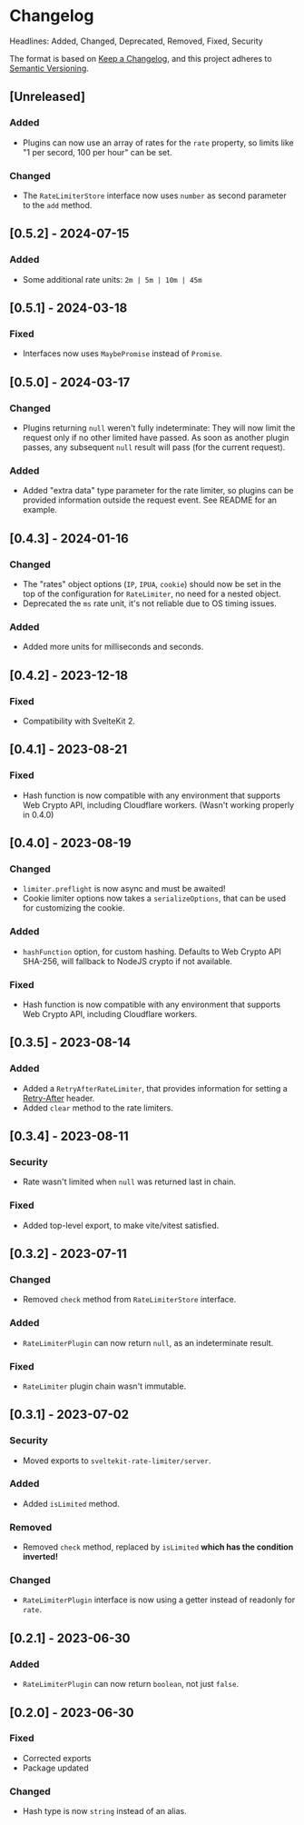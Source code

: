 # Changelog

Headlines: Added, Changed, Deprecated, Removed, Fixed, Security

The format is based on [Keep a Changelog](https://keepachangelog.com/en/1.0.0/),
and this project adheres to [Semantic Versioning](https://semver.org/spec/v2.0.0.html).

## [Unreleased]

### Added

- Plugins can now use an array of rates for the `rate` property, so limits like "1 per secord, 100 per hour" can be set.

### Changed

- The `RateLimiterStore` interface now uses `number` as second parameter to the `add` method.

## [0.5.2] - 2024-07-15

### Added

- Some additional rate units: `2m | 5m | 10m | 45m`

## [0.5.1] - 2024-03-18

### Fixed

- Interfaces now uses `MaybePromise` instead of `Promise`.

## [0.5.0] - 2024-03-17

### Changed

- Plugins returning `null` weren't fully indeterminate: They will now limit the request only if no other limited have passed. As soon as another plugin passes, any subsequent `null` result will pass (for the current request).

### Added

- Added "extra data" type parameter for the rate limiter, so plugins can be provided information outside the request event. See README for an example.

## [0.4.3] - 2024-01-16

### Changed

- The "rates" object options (`IP`, `IPUA`, `cookie`) should now be set in the top of the configuration for `RateLimiter`, no need for a nested object.
- Deprecated the `ms` rate unit, it's not reliable due to OS timing issues.

### Added

- Added more units for milliseconds and seconds.

## [0.4.2] - 2023-12-18

### Fixed

- Compatibility with SvelteKit 2.

## [0.4.1] - 2023-08-21

### Fixed

- Hash function is now compatible with any environment that supports Web Crypto API, including Cloudflare workers. (Wasn't working properly in 0.4.0)

## [0.4.0] - 2023-08-19

### Changed

- `limiter.preflight` is now async and must be awaited!
- Cookie limiter options now takes a `serializeOptions`, that can be used for customizing the cookie.

### Added

- `hashFunction` option, for custom hashing. Defaults to Web Crypto API SHA-256, will fallback to NodeJS crypto if not available.

### Fixed

- Hash function is now compatible with any environment that supports Web Crypto API, including Cloudflare workers.

## [0.3.5] - 2023-08-14

### Added

- Added a `RetryAfterRateLimiter`, that provides information for setting a [Retry-After](https://developer.mozilla.org/en-US/docs/Web/HTTP/Headers/Retry-After) header.
- Added `clear` method to the rate limiters.

## [0.3.4] - 2023-08-11

### Security

- Rate wasn't limited when `null` was returned last in chain.

### Fixed

- Added top-level export, to make vite/vitest satisfied.

## [0.3.2] - 2023-07-11

### Changed

- Removed `check` method from `RateLimiterStore` interface.

### Added

- `RateLimiterPlugin` can now return `null`, as an indeterminate result.

### Fixed

- `RateLimiter` plugin chain wasn't immutable.

## [0.3.1] - 2023-07-02

### Security

- Moved exports to `sveltekit-rate-limiter/server`.

### Added

- Added `isLimited` method.

### Removed

- Removed `check` method, replaced by `isLimited` **which has the condition inverted!**

### Changed

- `RateLimiterPlugin` interface is now using a getter instead of readonly for `rate`.

## [0.2.1] - 2023-06-30

### Added

- `RateLimiterPlugin` can now return `boolean`, not just `false`.

## [0.2.0] - 2023-06-30

### Fixed

- Corrected exports
- Package updated

### Changed

- Hash type is now `string` instead of an alias.
